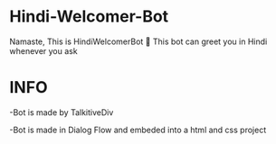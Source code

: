# Hindi-Welcomer-Bot
Namaste, This is HindiWelcomerBot 👋 This bot can greet you in Hindi whenever you ask


# INFO

-Bot is made by TalkitiveDiv 

-Bot is made in Dialog Flow and embeded into a html and css project
